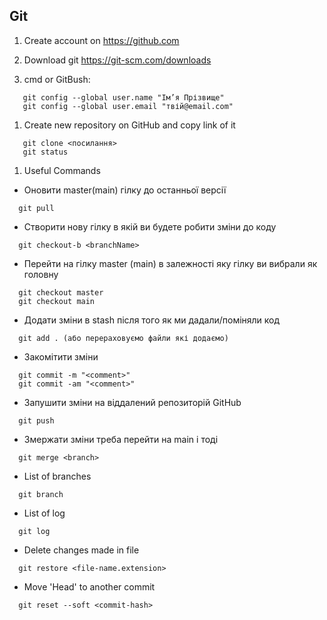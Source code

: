 ## Git

1. Create account on https://github.com

1. Download git https://git-scm.com/downloads

1. cmd or GitBush:

```
   git config --global user.name "Ім’я Прізвище"
   git config --global user.email "твій@email.com"
```

1. Create new repository on GitHub and copy link of it

```
   git clone <посилання>
   git status
```

1. Useful Commands

- Оновити master(main) гілку до останньої версії

```
  git pull
```

- Створити нову гілку в якій ви будете робити зміни до коду

```
  git checkout-b <branchName>
```

- Перейти на гілку master (main) в залежності яку гілку ви вибрали як головну

```
  git checkout master
  git checkout main
```

- Додати зміни в stash після того як ми дадали/поміняли код

```
  git add . (або перераховуємо файли які додаємо)
```

- Закомітити зміни

```
  git commit -m "<comment>"
  git commit -am "<comment>"
```

- Запушити зміни на віддалений репозиторій GitHub

```
  git push
```

- Змержати зміни треба перейти на main і тоді

```
  git merge <branch>
```

- List of branches

```
  git branch
```

- List of log

```
  git log
```

- Delete changes made in file

```
  git restore <file-name.extension>
```

- Move 'Head' to another commit

```
  git reset --soft <commit-hash>
```
